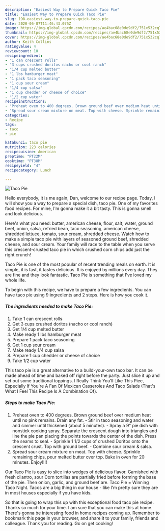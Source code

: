 ```yaml
---
description: "Easiest Way to Prepare Quick Taco Pie"
title: "Easiest Way to Prepare Quick Taco Pie"
slug: 198-easiest-way-to-prepare-quick-taco-pie
date: 2020-06-07T11:46:43.075Z
image: https://img-global.cpcdn.com/recipes/ae4bac68e0de9df2/751x532cq70/taco-pie-recipe-main-photo.jpg
thumbnail: https://img-global.cpcdn.com/recipes/ae4bac68e0de9df2/751x532cq70/taco-pie-recipe-main-photo.jpg
cover: https://img-global.cpcdn.com/recipes/ae4bac68e0de9df2/751x532cq70/taco-pie-recipe-main-photo.jpg
author: Keith Collins
ratingvalue: 4
reviewcount: 10
recipeingredient:
- "1 can crescent rolls"
- "3 cups crushed doritos nacho or cool ranch"
- "1/4 cup melted butter"
- "1 lbs hamburger meat"
- "1 pack taco seasoning"
- "1 cup sour cream"
- "1/4 cup salsa"
- "1 cup chedder or cheese of choice"
- "1/2 cup water"
recipeinstructions:
- "Preheat oven to 400 degrees. Brown ground beef over medium heat until no pink remains. Drain any fat. Stir in taco seasoning and water and simmer until thickened (about 5 minutes). Spray a 9&#34; pie dish with nonstick cooking spray. Separate the crescent dough into triangles and line the pie pan placing the points towards the center of the dish. Press the seams to seal. Sprinkle 1 1/2 cups of crushed Doritos onto the crescent crust. Top with ground beef. Combine sour cream &amp; salsa."
- "Spread sour cream mixture on meat. Top with cheese. Sprinkle remaining chips, pour melted butter over top. Bake in oven for 20 minutes. Enjoy!!!!"
categories:
- Recipe
tags:
- taco
- pie

katakunci: taco pie 
nutrition: 223 calories
recipecuisine: American
preptime: "PT22M"
cooktime: "PT38M"
recipeyield: "4"
recipecategory: Lunch

---
```



![Taco Pie](https://img-global.cpcdn.com/recipes/ae4bac68e0de9df2/751x532cq70/taco-pie-recipe-main-photo.jpg)

Hello everybody, it is me again, Dan, welcome to our recipe page. Today, I will show you a way to prepare a special dish, taco pie. One of my favorites food recipes. For mine, I'm gonna make it a bit tasty. This is gonna smell and look delicious.

Here&#39;s what you need: butter, american cheese, flour, salt, water, ground beef, onion, salsa, refried bean, taco seasoning, american cheese, shredded lettuce, tomato, sour cream, shredded cheese. Watch how to make a simple taco pie with layers of seasoned ground beef, shredded cheese, and sour cream. Your family will race to the table when you serve this crescent-crusted taco pie in which crushed corn chips add just the right crunch!

Taco Pie is one of the most popular of recent trending meals on earth. It is simple, it is fast, it tastes delicious. It is enjoyed by millions every day. They are fine and they look fantastic. Taco Pie is something that I've loved my whole life.


To begin with this recipe, we have to prepare a few ingredients. You can have taco pie using 9 ingredients and 2 steps. Here is how you cook it.

<!--inarticleads1-->

##### The ingredients needed to make Taco Pie:

1. Take 1 can crescent rolls
1. Get 3 cups crushed doritos (nacho or cool ranch)
1. Get 1/4 cup melted butter
1. Make ready 1 lbs hamburger meat
1. Prepare 1 pack taco seasoning
1. Get 1 cup sour cream
1. Make ready 1/4 cup salsa
1. Prepare 1 cup chedder or cheese of choice
1. Take 1/2 cup water


This taco pie is a great alternative to a build-your-own taco bar. It can be made ahead of time and baked off right before the party. Just slice it up and set out some traditional toppings. I Really Think You&#39;ll Like This Piee, Especially If You&#39;re A Fan Of Mexican Casseroles And Taco Salads (That&#39;s What I Feel This Recipe Is A Combination Of). 

<!--inarticleads2-->

##### Steps to make Taco Pie:

1. Preheat oven to 400 degrees. Brown ground beef over medium heat until no pink remains. Drain any fat. - Stir in taco seasoning and water and simmer until thickened (about 5 minutes). - Spray a 9&#34; pie dish with nonstick cooking spray. Separate the crescent dough into triangles and line the pie pan placing the points towards the center of the dish. Press the seams to seal. - Sprinkle 1 1/2 cups of crushed Doritos onto the crescent crust. Top with ground beef. - Combine sour cream &amp; salsa.
1. Spread sour cream mixture on meat. Top with cheese. Sprinkle remaining chips, pour melted butter over top. Bake in oven for 20 minutes. Enjoy!!!!


Our Taco Pie is easy to slice into wedges of delicious flavor. Garnished with fresh cilantro, sour Corn tortillas are partially fried before forming the base of the pie. Then onion, garlic, and ground beef are. Taco Pie = Winning Taco Night. Tacos are a big thing in our house - like I&#39;m pretty sure they are in most houses especially if you have kids. 

So that is going to wrap this up with this exceptional food taco pie recipe. Thanks so much for your time. I am sure that you can make this at home. There's gonna be interesting food in home recipes coming up. Remember to bookmark this page in your browser, and share it to your family, friends and colleague. Thank you for reading. Go on get cooking!
